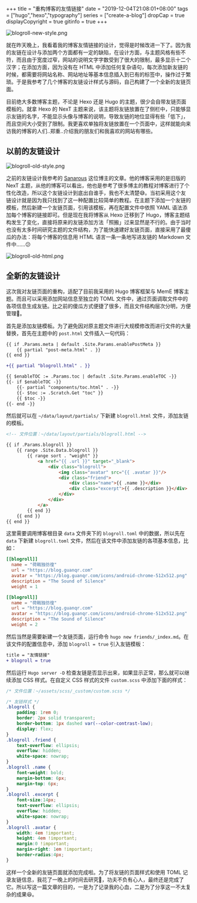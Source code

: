 +++
title = "重构博客的友情链接"
date = "2019-12-04T21:08:01+08:00"
tags = ["hugo","hexo","typography"]
series = ["create-a-blog"]
dropCap = true
displayCopyright = true
gitinfo = true
+++

![blogroll-new-style.png](/images/blogroll-new-style.png "全新的友链设计")

就在昨天晚上，我看着我的博客友情链接的设计，觉得是时候改进一下了。因为我的友链在设计与添加两个方面都有一定的缺陷，在设计方面，与主题风格有些不符，而且由于宽度过窄，网站的说明文字字数受到了很大的限制，最多显示十二个汉字；在添加方面，因为没有在 HTML 中添加任何复杂语句，每次添加新友链的时候，都需要将网站名称、网站地址等基本信息插入到已有的标签中，操作过于繁琐。于是我参考了几个博客的友链设计样式与源码，自己构建了一个全新的友链页面。

目前绝大多数博客主题，不论是 Hexo 还是 Hugo 的主题，很少会自带友链页面模板的。就拿 Hexo 的 NexT 主题来说，该主题将友链放置在了侧栏中，只能够显示友链的名字，不能显示头像与博客的说明，导致友链的地位显得有些「低下」，而且空间大小受到了限制。我更喜欢单独将友链放置在一个页面中，这样就能向来访我的博客的人们..郑重..介绍我的朋友们和我喜欢的网站有哪些。

## 以前的友链设计

![blogroll-old-style.png](/images/blogroll-old-style.png "以前的友链页面")

之前的友链设计我参考的 [Sanarous](https://bestzuo.cn/) 这位博主的文章。他的博客采用的是旧版的 NexT 主题，从他的博客可以看出，他也是参考了很多博主的教程对博客进行了个性化改造，所以这个友链设计到底出自谁手，我也不太清楚😅。当初采用这个友链设计就是因为我只找到了这一种配置比较简单的教程。在主题下添加一个友链的模板，然后新建一个友链页面，引用该模板，再在配置文件中依照 YAML 语法添加每个博客的链接即可。但是现在我将博客从 Hexo 迁移到了 Hugo，博客主题结构发生了变化，直接将原来的友链添加方法「照搬」过来显然是不行的。由于当时也没有太多时间研究主题的文件结构，为了能快速建好友链页面，直接采用了最傻瓜的办法：将每个博客的信息用 HTML 语言一条一条地写进友链的 Markdown 文件中……😕

![blogroll-old-html.png](/images/blogroll-old-html.png "采用最傻瓜的办法添加友链")

## 全新的友链设计

这次我对友链页面的重构，适配了目前我采用的 Hugo 博客框架与 MemE 博客主题。而且可以采用添加网站信息至独立的 TOML 文件中，通过页面调取文件中的各项信息生成友链。比之前的傻瓜方式便捷了很多，而且文件结构层次分明，方便管理🍻。

首先是添加友链模板。为了避免因对原主题文件进行大规模修改而进行文件的大量替换，首先在主题中的 `post.html` 文件插入一句代码：

```diff
{{ if .Params.meta | default .Site.Params.enablePostMeta }}
    {{ partial "post-meta.html" . }}
{{ end }}

+{{ partial "blogroll.html" . }}

{{ $enableTOC := .Params.toc | default .Site.Params.enableTOC -}}
{{- if $enableTOC -}}
    {{- partial "components/toc.html" . -}}
    {{- $toc := .Scratch.Get "toc" }}
    {{ $toc -}}
{{- end -}}
```

然后就可以在 `~/data/layout/partials/` 下新建 `blogroll.html` 文件，添加友链的模板。

```html
<!-- 文件位置：~/data/layout/partials/blogroll.html -->

{{ if .Params.blogroll }}
    {{ range .Site.Data.blogroll }}
        {{ range sort . "weight" }}
            <a href="{{ .url }}" target="_blank">
                <div class="blogroll">
                    <img class="avatar" src="{{ .avatar }}"/>
                    <div class="friend">
                        <div class="name">{{ .name }}</div>
                        <div class="excerpt">{{ .description }}</div>
                    </div>
                </div>
            </a>
        {{ end }}
    {{ end }}
{{ end }}
```

这里需要调用博客根目录 `data` 文件夹下的 `blogroll.toml` 中的数据，所以先在 `data` 下新建 `blogroll.toml` 文件，然后在该文件中添加友链的各项基本信息，比如：

```toml
[[blogroll]]
  name = "荷戟独彷徨"
  url = "https://blog.guanqr.com"
  avatar = "https://blog.guanqr.com/icons/android-chrome-512x512.png"
  description = "The Sound of Silence"
  weight = 1

[[blogroll]]
  name = "荷戟独彷徨"
  url = "https://blog.guanqr.com"
  avatar = "https://blog.guanqr.com/icons/android-chrome-512x512.png"
  description = "The Sound of Silence"
  weight = 2
```

然后当然是需要新建一个友链页面，运行命令 `hugo new friends/_index.md`。在该文件的配置信息中，添加 `blogroll = true` 引入友链模板：

```diff
title = "友情链接"
+ blogroll = true
```

然后运行 `Hugo server -D` 检查友链是否显示出来，如果显示正常，那么就可以继续添加 CSS 样式。在自定义 CSS 样式的文件 `custom.scss` 中添加下面的样式：

```css
/* 文件位置：~/assets/scss/_custom/custom.scss */

/* 友链样式 */
.blogroll {
    padding: 1rem 0;
    border: 2px solid transparent;
    border-bottom: 1px dashed var(--color-contrast-low);
    display: flex;
}
.blogroll .friend {
    text-overflow: ellipsis;
    overflow: hidden;
    white-space: nowrap;
}
.blogroll .name {
    font-weight: bold;
    margin-bottom: 6px;
    margin-top: 6px;
}
.blogroll .excerpt {
    font-size:14px;
    text-overflow: ellipsis;
    overflow: hidden;
    white-space: nowrap;
}
.blogroll .avatar {
    width: 4em !important;
    height: 4em !important;
    margin:0 !important;
    margin-right: 1em !important;
    border-radius:4px;   
}
```

这样一个全新的友链页面就添加完成啦。为了将友链的页面样式和使用 TOML 记录友链信息，我花了一晚上的时间去研究🧐，功夫不负有心人，最终还是完成了它。所以写这一篇文章的目的，一是为了记录我的心血，二是为了分享这一不太复杂的成果😆。